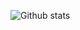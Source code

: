 ![Github stats](https://pixel-profile.vercel.app/api/github-stats?username=sonii-dev&theme=fuji&pixelate_avatar=true)
